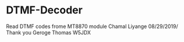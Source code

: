 # DTMF-Decoder
Read DTMF codes frome MT8870 module  Chamal Liyange 08/29/2019/ Thank you Geroge Thomas W5JDX
